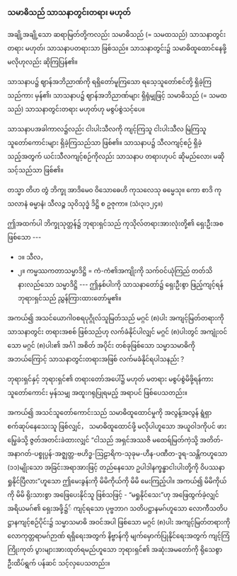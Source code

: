 ### သမာဓိသည် သာသနာတွင်းတရား မဟုတ်

အချို့အချို့သော ဆရာမြတ်တို့ကလည်း သမာဓိသည် (= သမထသည်) သာသနာတွင်းတရား မဟုတ်၊ သာသနာပတရားသာ ဖြစ်သည်။ 
သာသနာတွင်း၌ သမာဓိထူထောင်နေဖို့ မလိုဟုလည်း ဆိုကြပြန်၏။

သာသနာပ၌ ဈာန်အဘိညာဏ်ကို ရရှိတော်မူကြသော ရသေ့သူတော်စင်တို့ ရှိခဲ့ကြသည်ကား မှန်၏၊ သာသနာပ၌ ဈာန်အဘိညာဏ်များ ရှိရုံမျှဖြင့် သမာဓိသည် (= သမထသည်) သာသနာတွင်းတရား မဟုတ်ဟု မစွပ်စွဲသင့်ပေ။

သာသနာပအခါကာလ၌လည်း ငါးပါးသီလကို ကျင့်ကြသူ ငါးပါးသီလ မြဲကြသူ သူတော်ကောင်းများ ရှိခဲ့ကြသည်သာ ဖြစ်၏။ 
သာသနာပ၌ သီလကျင့်စဉ် ရှိခဲ့သည့်အတွက် ယင်းသီလကျင့်စဉ်ကိုလည်း သာသနာပ တရားဟုပင် ဆိုမည်လော၊ မဆိုသင့်သည်သာ ဖြစ်၏။

တသ္မာ တိဟ တွံ ဘိက္ခု အာဒိမေ၀ ဝိသောဓေဟိ ကုသလေသု ဓမ္မေသု။ 
ကော စာဒိ ကုသလာနံ ဓမ္မာနံ၊ သီလဉ္စ သုဝိသုဒ္ဓံ ဒိဋ္ဌိ စ ဥဇုကာ။ (သံ၊၃၊၁၂၄။)

ဤအထက်ပါ ဘိက္ခုသုတ္တန်၌ ဘုရားရှင်သည် ကုသိုလ်တရားအားလုံးတို့၏ ရှေးဦးအစ ဖြစ်သော ---

- ၁။ သီလ，
- ၂။ ကမ္မဿကတာသမ္မာဒိဋ္ဌိ = ကံ-ကံ၏အကျိုးကို သက်ဝင်ယုံကြည် တတ်သိနားလည်သော သမ္မာဒိဋ္ဌိ --- ဤနှစ်ပါးကို သာသနာတော်၌ ရှေးဦးစွာ ဖြည့်ကျင့်ရန် ဘုရားရှင်သည် ညွှန်ကြားထားတော်မူ၏။

အကယ်၍ အသင်ယောဂါ၀စရပုဂ္ဂိုလ်သူမြတ်သည် မဂ္ဂင် (၈)ပါး အကျင့်မြတ်တရားကို သာသနာတွင်း တရားအစစ် ဖြစ်သည်ဟု လက်ခံနိုင်ပါလျှင် မဂ္ဂင် (၈)ပါးတွင် အကျုံးဝင်သော မဂ္ဂင် (၈)ပါး၏ အင်္ဂါ အစိတ် အပိုင်း တစ်ခုဖြစ်သော သမ္မာသမာဓိကို အဘယ်ကြောင့် သာသနာတွင်းတရားအဖြစ် လက်မခံနိုင်ရပါသနည်း？

ဘုရားရှင်နှင့် ဘုရားရှင်၏ တရားတော်အပေါ်၌ မဟုတ် မတရား မစွပ်စွဲမိဖို့ရန်ကား သူတော်ကောင်း မှန်သမျှ အထူးဂရုပြုရမည့် အရာပင် ဖြစ်ပေသတည်း။

အကယ်၍ အသင်သူတော်ကောင်းသည် သမာဓိထူထောင်မှုကို အလွန့်အလွန် ရွံရှာစက်ဆုပ်နေသေးသူ ဖြစ်လျှင်， သမာဓိထူထောင်ဖို့ မလိုပါဟူသော အယူဝါဒကိုပင် ဖားမြွေခဲသို့ ဇွတ်အတင်းခဲထားလျှင် “ငါသည် အရှင်အဿဇိ မထေရ်မြတ်ကဲ့သို့ အတိတ်-အနာဂတ်-ပစ္စုပ္ပန်-အဇ္ဈတ္တ-ဗဟိဒ္ဓ-ဩဠာရိက-သုခုမ-ဟီန-ပဏီတ-ဒူရ-သန္တိကဟူသော (၁၁)မျိုးသော အခြင်းအရာအားဖြင့် တည်နေသော ဥပါဒါနက္ခန္ဓာငါးပါးတို့ကို ဝိပဿနာ ရှုနိုင်ပြီလား”ဟူသော ဤမေးခွန်းကို မိမိကိုယ်ကို မိမိ မေးကြည့်ပါ။ 
အကယ်၍ မိမိကိုယ်ကို မိမိ ရိုးသားစွာ အဖြေပေးနိုင်သူ ဖြစ်သဖြင့် - “မရှုနိုင်သေး”ဟု အဖြေထွက်ခဲ့လျှင် အရိယမဂ်၏ ရှေးအဖို့၌် ကျင့်ရသော ပုဗ္ဗဘာဂ သတိပဋ္ဌာနမဂ်ဟူသော လောကီသတိပဋ္ဌာနကျင့်စဉ်ပိုင်း၌ သမ္မာသမာဓိ အဝင်အပါ ဖြစ်သော မဂ္ဂင် (၈)ပါး အကျင့်မြတ်တရားကို လောကုတ္တရာမဂ်ဉာဏ် ရရှိရေးအတွက် နိဗ္ဗာန်ကို မျက်မှောက်ပြုနိုင်ရေးအတွက် ကျင့်ကြံ ကြိုးကုတ် ပွားများအားထုတ်ရမည်ဟူသော ဘုရားရှင်၏ အဆုံးအမတော်ကို ရိုသေစွာ ဦးထိပ်ရွက် ပန်ဆင် သင့်လှပေသတည်း။
